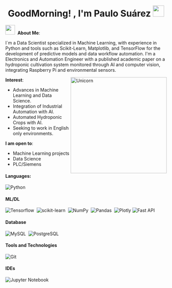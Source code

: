 <h1 align="center"><b> GoodMorning! , I'm Paulo Suárez </b><img src="https://media.giphy.com/media/hvRJCLFzcasrR4ia7z/giphy.gif" width="35"></h1>


<img src="https://media.giphy.com/media/ObNTw8Uzwy6KQ/giphy.gif" width="30px">&nbsp;
**About Me**:

I´m a Data Scientist specialized in Machine Learning, with experience in Python and tools such as Scikit-Learn, Matplotlib, and TensorFlow for the development of predictive models and data workflow automation. I'm a Electronics and Automation Engineer with a published academic paper on a hydroponic cultivation system monitored through AI and computer vision, integrating Raspberry Pi and environmental sensors.



<img align="right" width=300px alt="Unicorn" src="https://media2.giphy.com/media/v1.Y2lkPTc5MGI3NjExYXg5NWwzanJkcGowa2ZoazhkeWZxM3BvcDdsc3RmazEyODd5cDBsbyZlcD12MV9pbnRlcm5hbF9naWZfYnlfaWQmY3Q9Zw/scZPhLqaVOM1qG4lT9/giphy.gif" />



**Interest**:
- Advances in Machine Learning and Data Science.
- Integration of Industrial Automation with AI.
- Automated Hydroponic Crops with AI.
- Seeking to work in English only environments.


 **I am open to**:
- Machine Learning projects
- Data Science 
- PLC/Siemens


#### Languages:
![Python](https://img.shields.io/badge/Python-3776AB?style=for-the-badge&logo=python&logoColor=white)&nbsp;


#### ML/DL
![Tensorflow](https://img.shields.io/badge/TensorFlow-FF6F00?style=for-the-badge&logo=tensorflow&logoColor=white)&nbsp;
![scikit-learn](https://img.shields.io/badge/scikit--learn-%23F7931E.svg?style=for-the-badge&logo=scikit-learn&logoColor=white)&nbsp;
![NumPy](https://img.shields.io/badge/numpy-%23013243.svg?style=for-the-badge&logo=numpy&logoColor=white)&nbsp;
![Pandas](https://img.shields.io/badge/pandas-%23150458.svg?style=for-the-badge&logo=pandas&logoColor=white)&nbsp;
![Plotly](https://img.shields.io/badge/Plotly-%233F4F75.svg?style=for-the-badge&logo=plotly&logoColor=white)
![Fast API](https://img.shields.io/badge/FastAPI-005571?style=for-the-badge&logo=fastapi)&nbsp;

#### Database

![MySQL](https://img.shields.io/badge/MySQL-00000F?style=for-the-badge&logo=mysql&logoColor=white)&nbsp;
![PostgreSQL](https://img.shields.io/badge/PostgreSQL-316192?style=for-the-badge&logo=postgresql&logoColor=white)&nbsp;

#### Tools and Technologies

![Git](https://img.shields.io/badge/GIT-E44C30?style=for-the-badge&logo=git&logoColor=white)&nbsp;

#### IDEs
![Jupyter Notebook](https://img.shields.io/badge/Jupyter-%23FA0F00.svg?style=for-the-badge)
